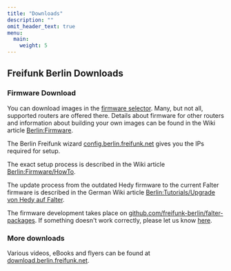 ```yaml
---
title: "Downloads"
description: ""
omit_header_text: true
menu:
  main:
    weight: 5
---
```


## Freifunk Berlin Downloads

### Firmware Download

You can download images in the [firmware selector](https://selector.berlin.freifunk.net/). Many, but not all, supported routers are offered there. Details about firmware for other routers and information about building your own images can be found in the Wiki article [Berlin:Firmware](https://wiki.freifunk.net/Berlin:Firmware).

The Berlin Freifunk wizard [config.berlin.freifunk.net](https://config.berlin.freifunk.net/wizard/routers) gives you the IPs required for setup.

The exact setup process is described in the Wiki article [Berlin:Firmware/HowTo](https://wiki.freifunk.net/Berlin:Firmware/HowTo).

The update process from the outdated Hedy firmware to the current Falter firmware is described in the German Wiki article [Berlin:Tutorials/Upgrade von Hedy auf Falter](https://wiki.freifunk.net/Berlin:Tutorials/Upgrade_von_Hedy_auf_Falter).

The firmware development takes place on [github.com/freifunk-berlin/falter-packages](https://github.com/freifunk-berlin/falter-packages). If something doesn't work correctly, please let us know [here](https://github.com/freifunk-berlin/falter-packages/issues/new).

### More downloads

Various videos, eBooks and flyers can be found at [download.berlin.freifunk.net](https://download.berlin.freifunk.net/).
